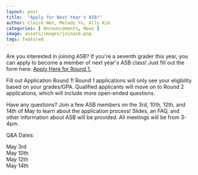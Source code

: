 ```yaml
---
layout: post
title:  "Apply for Next Year's ASB!"
author: Claire Wen, Melody Yu, Ally Kim
categories: [ Announcements, News ]
image: assets/images/joinasb.png
tags: featured
---
```


Are you interested in joining ASB? If you're a seventh grader this year, you can apply to become a member of next year's ASB class! Just fill out the form here: [Apply Here for Round 1.](https://forms.gle/PTnnPvbTyYWfMYAU6)  

Fill out Application Round 1! Round 1 applications will only see your eligbility based on your grades/GPA. Qualified applicants will move on to Round 2 applications, which will include more open-ended questions.

Have any questions? Join a few ASB members on the 3rd, 10th, 12th, and 14th of May to learn about the application process! Slides, an FAQ, and other information about ASB will be provided. All meetings will be from 3-4pm.

Q&A Dates:  

May 3rd  
May 10th  
May 12th  
May 14th  
